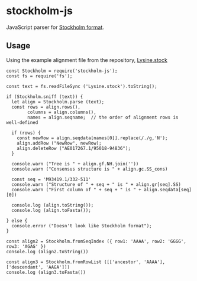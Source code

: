 # stockholm-js

JavaScript parser for [Stockholm format](https://en.wikipedia.org/wiki/Stockholm_format).

## Usage

Using the example alignment file from the repository, [Lysine.stock](data/Lysine.stock)

~~~~
const Stockholm = require('stockholm-js');
const fs = require('fs');

const text = fs.readFileSync ('Lysine.stock').toString();

if (Stockholm.sniff (text)) {
  let align = Stockholm.parse (text);
  const rows = align.rows(),
        columns = align.columns(),
        names = align.seqname;  // the order of alignment rows is well-defined

  if (rows) {
    const newRow = align.seqdata[names[0]].replace(/./g,'N');
    align.addRow ("NewRow", newRow);
    align.deleteRow ("AE017267.1/95018-94836");
  }

  console.warn ("Tree is " + align.gf.NH.join(''))
  console.warn ("Consensus structure is " + align.gc.SS_cons)
  
  const seq = 'M93419.1/332-511'
  console.warn ("Structure of " + seq + " is " + align.gr[seq].SS)
  console.warn ("First column of " + seq + " is " + align.seqdata[seq][0])

  console.log (align.toString());
  console.log (align.toFasta());

} else {
  console.error ("Doesn't look like Stockholm format");
}

const align2 = Stockholm.fromSeqIndex ({ row1: 'AAAA', row2: 'GGGG', row3: 'AGAG' })
console.log (align2.toString())

const align3 = Stockholm.fromRowList ([['ancestor', 'AAAA'], ['descendant', 'AAGA']])
console.log (align3.toFasta())
~~~~